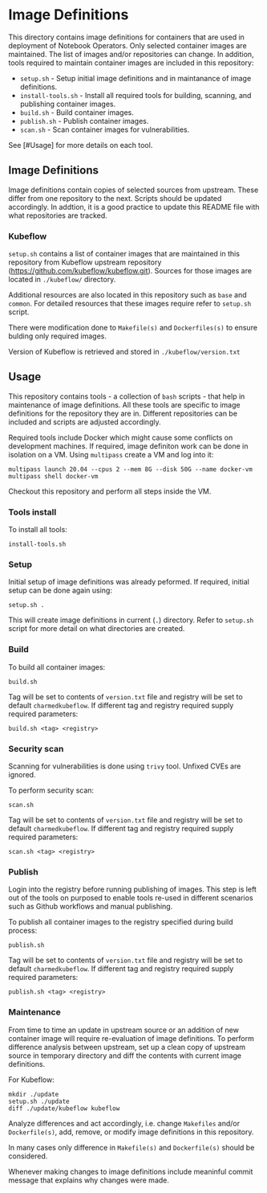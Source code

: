 # Image Definitions

This directory contains image definitions for containers that are used in deployment of Notebook Operators. Only selected container images are maintained. The list of images and/or repositories can change. In addition, tools required to maintain container images are included in this repository:

- `setup.sh` - Setup initial image definitions and in maintanance of image definitions.
- `install-tools.sh` - Install all required tools for building, scanning, and publishing container images.
- `build.sh` - Build container images.
- `publish.sh` - Publish container images.
- `scan.sh` - Scan container images for vulnerabilities.

See [#Usage] for more details on each tool.

## Image Definitions

Image definitions contain copies of selected sources from upstream. These differ from one repository to the next. Scripts should be updated accordingly. In addtion, it is a good practice to update this README file with what repositories are tracked.

### Kubeflow

`setup.sh` contains a list of container images that are maintained in this repository from Kubeflow upstream repository (https://github.com/kubeflow/kubeflow.git). Sources for those images are located in `./kubeflow/` directory.

Additional resources are also located in this repository such as `base` and `common`. For detailed resources that these images require refer to `setup.sh` script.

There were modification done to `Makefile(s)` and `Dockerfiles(s)` to ensure bulding only required images.

Version of Kubeflow is retrieved and stored in `./kubeflow/version.txt`

## Usage

This repository contains tools - a collection of `bash` scripts - that help in maintenance of image definitions. All these tools are specific to image definitions for the repository they are in. Different repositories can be included and scripts are adjusted accordingly.

Required tools include Docker which might cause some conflicts on development machines. If required, image definiton work can be done in isolation on a VM. Using `multipass` create a VM and log into it:

```
multipass launch 20.04 --cpus 2 --mem 8G --disk 50G --name docker-vm
multipass shell docker-vm
```
Checkout this repository and perform all steps inside the VM.

### Tools install

To install all tools:

```
install-tools.sh
```

### Setup

Initial setup of image definitions was already peformed. If required, initial setup can be done again using:

```
setup.sh .
```

This will create image definitions in current (`.`) directory. Refer to `setup.sh` script for more detail on what directories are created.

### Build

To build all container images:

```
build.sh
```

Tag will be set to contents of `version.txt` file and registry will be set to default `charmedkubeflow`. If different tag and registry required supply required parameters:

```
build.sh <tag> <registry>
```

### Security scan

Scanning for vulnerabilities is done using `trivy` tool. Unfixed CVEs are ignored.

To perform security scan:

```
scan.sh
```

Tag will be set to contents of `version.txt` file and registry will be set to default `charmedkubeflow`. If different tag and registry required supply required parameters:

```
scan.sh <tag> <registry>
```

### Publish

Login into the registry before running publishing of images. This step is left out of the tools on purposed to enable tools re-used in different scenarios such as Github workflows and manual publishing.

To publish all container images to the registry specified during build process:

```
publish.sh
```

Tag will be set to contents of `version.txt` file and registry will be set to default `charmedkubeflow`. If different tag and registry required supply required parameters:

```
publish.sh <tag> <registry>
```

### Maintenance

From time to time an update in upstream source or an addition of new container image will require re-evaluation of image definitions. To perform difference analysis between upstream, set up a clean copy of upstream source in temporary directory and diff the contents with current image definitions.

For Kubeflow:

```
mkdir ./update
setup.sh ./update
diff ./update/kubeflow kubeflow
```

Analyze differences and act accordingly, i.e. change `Makefiles` and/or `Dockerfile(s)`, add, remove, or modify image definitions in this repository.

In many cases only difference in `Makefile(s)` and `Dockerfile(s)` should be considered.

Whenever making changes to image definitions include meaninful commit message that explains why changes were made.

